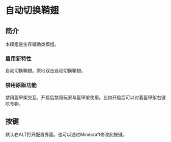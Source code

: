 # 自动切换鞘翅

## 简介

本模组是生存辅助类模组。

### 启用新特性

自动切换鞘翅。原地双击自动切换鞘翅。

### 禁用原版功能

禁用盔甲架交互。开启后禁用玩家与盔甲架使用。比如开启后可以对着盔甲架右键吃食物。

## 按键

默认右ALT打开配置界面。也可以通过Minecraft修改此按键。